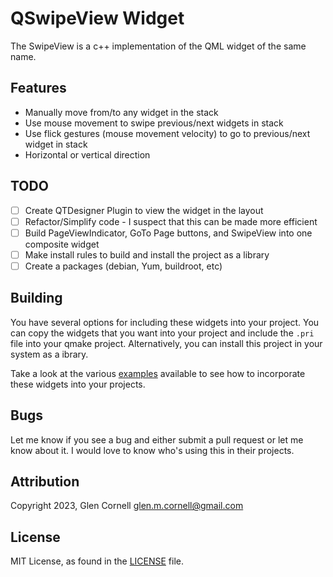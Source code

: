 # QSwipeView Widget

The SwipeView is a c++ implementation of the QML widget of the same
name.

## Features

 - Manually move from/to any widget in the stack
 - Use mouse movement to swipe previous/next widgets in stack
 - Use flick gestures (mouse movement velocity) to go to previous/next widget in stack
 - Horizontal or vertical direction

## TODO

 - [ ] Create QTDesigner Plugin to view the widget in the layout
 - [ ] Refactor/Simplify code - I suspect that this can be made more efficient
 - [ ] Build PageViewIndicator, GoTo Page buttons, and SwipeView into one composite widget
 - [ ] Make install rules to build and install the project as a library
 - [ ] Create a packages (debian, Yum, buildroot, etc)

## Building

You have several options for including these widgets into your
project.  You can copy the widgets that you want into your project and
include the `.pri` file into your qmake project.  Alternatively, you
can install this project in your system as a ibrary.

Take a look at the various [examples](examples/README.md) available to
see how to incorporate these widgets into your projects.

## Bugs

Let me know if you see a bug and either submit a pull request or let
me know about it.  I would love to know who's using this in their
projects.

## Attribution

Copyright 2023, Glen Cornell <glen.m.cornell@gmail.com>

## License

MIT License, as found in the [LICENSE](LICENSE) file.
